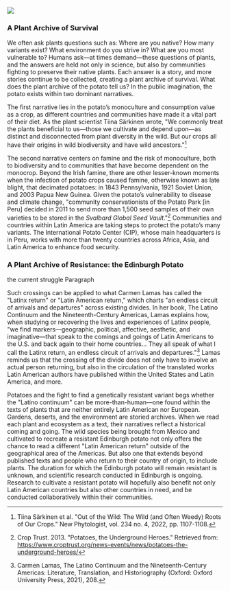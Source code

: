 <a href="https://www.juncture-digital.org"><img src="https://juncture-digital.github.io/juncture/static/images/ve-button.png"></a>

<param ve-config 
       title="Salvation and Suffering: Potato"
       source-image="https://upload.wikimedia.org/wikipedia/commons/a/ab/Patates.jpg"
       banner="https://upload.wikimedia.org/wikipedia/commons/a/ab/Patates.jpg" 
       height=100
       author="Nola, Alex, and Jess"
       layout="vertical">

### A Plant Archive of Survival

We often ask plants questions such as: Where are you native? How many variants exist? What environment do you strive in? What are you most vulnerable to? Humans ask—at times demand—these questions of plants, and the answers are held not only in science, but also by communities fighting to preserve their native plants. Each answer is a story, and more stories continue to be collected, creating a plant archive of survival. What does the plant archive of the potato tell us? In the public imagination, the potato exists within two dominant narratives.

<param ve-image
	   src="gh:JessaMaria/Potatos/main/potato/newspaper.png"
	   caption="Newspaper Clipping."> 

The first narrative lies in the potato’s monoculture and consumption value as a crop, as different countries and communities have made it a vital part of their diet. As the plant scientist Tiina Särkinen wrote, "We commonly treat the plants beneficial to us—those we cultivate and depend upon—as distinct and disconnected from plant diversity in the wild. But our crops all have their origins in wild biodiversity and have wild ancestors."[^1] 

<param ve-image
	   src="wc:Mercado_Modelo_de_Huancayo_Peru-_Solanum_tuberosum_varieties_VI.jpg"
	   caption="Mercado Modelo de Huancayo Peru- Solanum tuberosum variedades."> 

The second narrative centers on famine and the risk of monoculture, both to biodiversity and to communities that have become dependent on the monocrop. Beyond the Irish famine, there are other lesser-known moments when the infection of potato crops caused famine, otherwise known as late blight, that decimated potatoes: in 1843 Pennsylvania, 1921 Soviet Union, and 2003 Papua New Guinea. Given the potato’s vulnerability to disease and climate change, "community conservationists of the Potato Park [in Peru] decided in 2011 to send more than 1,500 seed samples of their own varieties to be stored in the *Svalbard Global Seed Vault*."[^2] Communities and countries within Latin America are taking steps to protect the potato’s many variants. The International Potato Center (CIP), whose main headquarters is in Peru, works with more than twenty countries across Africa, Asia, and Latin America to enhance food security. 

<param ve-image
	   src="wc:Cip_Handquarters_%3D_CIP本部の玄関.jpg"
	   caption="*El Centro Internacional de la Papa* (The International Potato Center), Peru. Source: JIRCAS Photo Archive.">

### A Plant Archive of Resistance: the Edinburgh Potato 

the current struggle Paragraph

<param ve-image
       src="wc:Ареал_Solanum_tuberosum_GBIF.jpg"
       caption="Distribution of the *Solanum Tuberosum*."> 

Such crossings can be applied to what Carmen Lamas has called the "Latinx return" or "Latin American return," which charts "an endless circuit of arrivals and departures" across existing divides. In her book, The Latino Continuum and the Nineteenth-Century Americas, Lamas explains how, when studying or recovering the lives and experiences of Latinx people, "we find markers—geographic, political, affective, aesthetic, and imaginative—that speak to the comings and goings of Latin Americans to the U.S. and back again to their home countries… They all speak of what I call the Latinx return, an endless circuit of arrivals and departures."[^3] Lamas reminds us that the crossing of the divide does not only have to involve an actual person returning, but also in the circulation of the translated works Latin American authors have published within the United States and Latin America, and more. 

<param ve-image
       src="wc:Mexico_topographic_map-blank.svg"
       caption="Map of Mexico.">

Potatoes and the fight to find a genetically resistant variant begs whether the "Latino continuum" can be more-than-human—one found within the texts of plants that are neither entirely Latin American nor European. Gardens, deserts, and the environment are storied archives. When we read each plant and ecosystem as a text, their narratives reflect a historical coming and going. The wild species being brought from Mexico and cultivated to recreate a resistant Edinburgh potato not only offers the chance to read a different "Latin American return" outside of the geographical area of the Americas. But also one that extends beyond published texts and people who return to their country of origin, to include plants. The duration for which the Edinburgh potato will remain resistant is unknown, and scientific research conducted in Edinburgh is ongoing. Research to cultivate a resistant potato will hopefully also benefit not only Latin American countries but also other countries in need, and be conducted collaboratively within their communities.  

<param ve-image
	   src="gh:JessaMaria/Potatos/main/potato/second.png"
	   caption="Continued excerpt.">
<param ve-image
	   src="gh:JessaMaria/Potatos/main/potato/excerpt.png"> 


[^1]: Tiina Särkinen et al. "Out of the Wild: The Wild (and Often Weedy) Roots of Our Crops." New Phytologist, vol. 234 no. 4, 2022, pp. 1107-1108.
[^2]: Crop Trust. 2013. "Potatoes, the Underground Heroes." Retrieved from: https://www.croptrust.org/news-events/news/potatoes-the-underground-heroes/ 
[^3]: Carmen Lamas, The Latino Continuum and the Nineteenth-Century Americas: Literature, Translation, and Historiography (Oxford: Oxford University Press, 2021), 208.